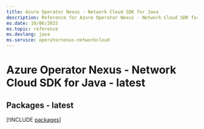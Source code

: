```yaml
---
title: Azure Operator Nexus - Network Cloud SDK for Java
description: Reference for Azure Operator Nexus - Network Cloud SDK for Java
ms.date: 10/06/2025
ms.topic: reference
ms.devlang: java
ms.service: operatornexus-networkcloud
---
```

# Azure Operator Nexus - Network Cloud SDK for Java - latest
## Packages - latest
[!INCLUDE [packages](operator-nexus---network-cloud-index.md)]